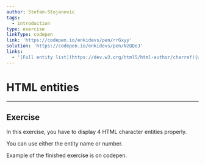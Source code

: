 ```yaml
---
author: Stefan-Stojanovic
tags:
  - introduction
type: exercise
linkType: codepen
link: 'https://codepen.io/enkidevs/pen/rrGxyy'
solution: 'https://codepen.io/enkidevs/pen/NzQQeJ'
links:
  - '[Full entity list](https://dev.w3.org/html5/html-author/charref){website}'
---
```


# HTML entities


---

## Exercise

In this exercise, you have to display 4 HTML character entities properly. 

You can use either the entity name or number.

Example of the finished exercise is on codepen.
